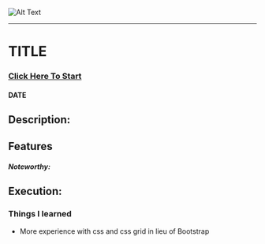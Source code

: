 ![Alt Text](image-link)

---

# TITLE

### [Click Here To Start](link)

#### **DATE** 

## Description:

## Features

##### Noteworthy:

## Execution:

### Things I learned
- More experience with css and css grid in lieu of Bootstrap